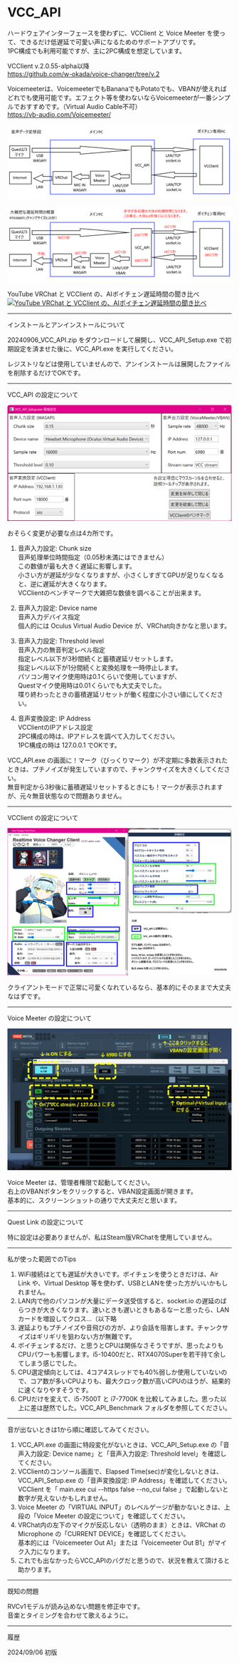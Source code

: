 # VCC_API

ハードウェアインターフェースを使わずに、VCClient と Voice Meeter を使って、できるだけ低遅延で可愛い声になるためのサポートアプリです。  
1PC構成でも利用可能ですが、主に2PC構成を想定しています。

VCClient v.2.0.55-alpha以降  
https://github.com/w-okada/voice-changer/tree/v.2

Voicemeeterは、VoicemeeterでもBananaでもPotatoでも、VBANが使えればどれでも使用可能です。エフェクト等を使わないならVoicemeeterが一番シンプルでおすすめです。（Virtual Audio Cable不可）  
https://vb-audio.com/Voicemeeter/

![Flowchart](Documents/Flowchart.png)

![Rate_RTX3060Ti](Documents/Rate_RTX3060Ti.png)

YouTube VRChat と VCClient の、AIボイチェン遅延時間の聞き比べ
[![YouTube VRChat と VCClient の、AIボイチェン遅延時間の聞き比べ](http://img.youtube.com/vi/GGrnsCCDLhU/0.jpg)](https://www.youtube.com/watch?v=GGrnsCCDLhU)

---

インストールとアンインストールについて

20240906_VCC_API.zip をダウンロードして展開し、VCC_API_Setup.exe で初期設定を済ませた後に、VCC_API.exe を実行してください。

レジストリなどは使用していませんので、アンインストールは展開したファイルを削除するだけでOKです。

---

VCC_API の設定について

![VCC_API_Settings](Documents/VCC_API_Settings.png)

おそらく変更が必要な点は4カ所です。

1. 音声入力設定: Chunk size  
音声処理単位時間指定（0.05秒未満にはできません）  
この数値が最も大きく遅延に影響します。  
小さい方が遅延が少なくなりますが、小さくしすぎてGPUが足りなくなると、逆に遅延が大きくなります。  
VCClientのベンチマークで大雑把な数値を調べることが出来ます。

1. 音声入力設定: Device name  
音声入力デバイス指定  
個人的には Oculus Virtual Audio Device が、VRChat向きかなと思います。

1. 音声入力設定: Threshold level  
音声入力の無音判定レベル指定  
指定レベル以下が3秒間続くと蓄積遅延リセットします。  
指定レベル以下が1分間続くと変換処理を一時停止します。  
パソコン用マイク使用時は0.1くらいで使用していますが、  
Questマイク使用時は0.01くらいでも大丈夫でした。  
喋り終わったときの蓄積遅延リセットが働く程度に小さい値にしてください。

1. 音声変換設定: IP Address  
VCClientのIPアドレス設定  
2PC構成の時は、IPアドレスを調べて入力してください。  
1PC構成の時は 127.0.0.1 でOKです。

VCC_API.exe の画面に！マーク（びっくりマーク）が不定期に多数表示されたときは、プチノイズが発生していますので、チャンクサイズを大きくしてください。  
無音判定から3秒後に蓄積遅延リセットするときにも！マークが表示されますが、元々無音状態なので問題ありません。

---

VCClient の設定について

![VCClient_Settings](Documents/VCClient_Settings.png)

クライアントモードで正常に可愛くなれているなら、基本的にそのままで大丈夫なはずです。

---

Voice Meeter の設定について

![VoiceMeeter_Settings](Documents/VoiceMeeter_Settings.png)

Voice Meeter は、管理者権限で起動してください。  
右上のVBANボタンをクリックすると、VBAN設定画面が開きます。  
基本的に、スクリーンショットの通りで大丈夫だと思います。

---

Quest Link の設定について

特に設定は必要ありませんが、私はSteam版VRChatを使用していません。

---

私が使った範囲でのTips

1. WiFi接続はとても遅延が大きいです。ボイチェンを使うときだけは、Air Link や、Virtual Desktop 等を使わず、USBとLANを使った方がいいかもしれません。
1. LAN内で他のパソコンが大量にデータ送受信すると、socket.io の遅延のばらつきが大きくなります。速いときも遅いときもあるなーと思ったら、LANカードを増設してクロス…（以下略
1. 遅延よりもプチノイズや音飛びの方が、より会話を阻害します。チャンクサイズはギリギリを狙わない方が無難です。
1. ボイチェンするだけ、と思うとCPUは関係なさそうですが、思ったよりもCPUパワーも影響します。i5-10400だと、RTX4070Superを若干持て余してしまう感じでした。
1. CPU選定傾向としては、4コア4スレッドでも40%弱しか使用していないので、コア数が多いCPUよりも、最大クロック数が高いCPUのほうが、結果的に速くなりやすそうです。
1. CPUだけを変えて、i5-7500T と i7-7700K を比較してみました。思った以上に差は歴然でした。VCC_API_Benchmark フォルダを参照してください。

---

音が出ないときは1から順に確認してみてください。

1. VCC_API.exe の画面に特段変化がないときは、VCC_API_Setup.exe の「音声入力設定: Device name」と「音声入力設定: Threshold level」を確認してください。
1. VCClientのコンソール画面で、Elapsed Time(sec)が変化しないときは、VCC_API_Setup.exe の「音声変換設定: IP Address」を確認してください。  
VCClient を「 main.exe cui --https false --no_cui false 」で起動しないと数字が見えないかもしれません。
1. Voice Meeter の「VIRTUAL INPUT」のレベルゲージが動かないときは、上段の「Voice Meeter の設定について」を確認してください。
1. VRChat内の左下のマイクが反応しない（透明のまま）ときは、VRChat の Microphone の「CURRENT DEVICE」を確認してください。  
基本的には「Voicemeeter Out A1」または「Voicemeeter Out B1」がマイク入力になります。
1. これでも出なかったらVCC_APIのバグだと思うので、状況を教えて頂けると助かります。

---

既知の問題

RVCv1モデルが読み込めない問題を修正中です。  
音楽とタイミングを合わせて歌えるように。

---

履歴

2024/09/06 初版

